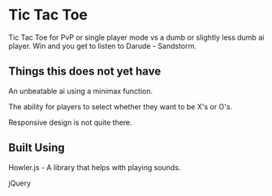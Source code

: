 # Tic Tac Toe

Tic Tac Toe for PvP or single player mode vs a dumb or slightly less dumb ai player. Win and you get to listen to Darude - Sandstorm.

## Things this does not yet have

An unbeatable ai using a minimax function.

The ability for players to select whether they want to be X's or O's.

Responsive design is not quite there.

## Built Using

Howler.js - A library that helps with playing sounds.

jQuery

